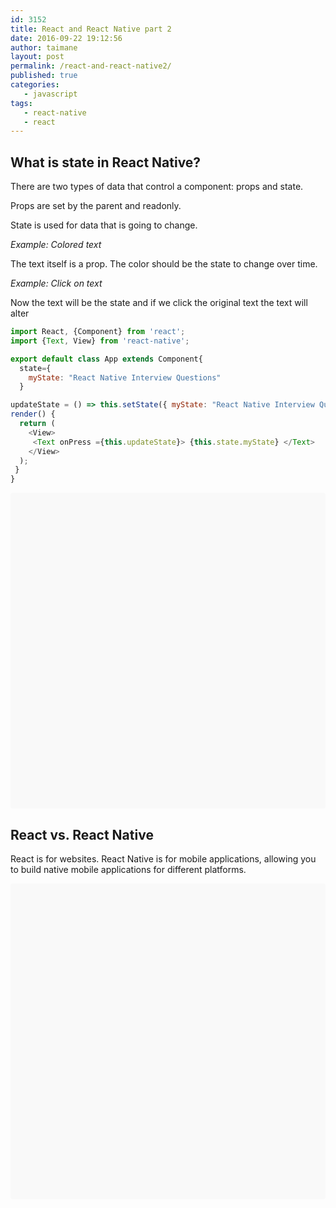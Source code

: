 ```yaml
---
id: 3152
title: React and React Native part 2
date: 2016-09-22 19:12:56
author: taimane
layout: post
permalink: /react-and-react-native2/
published: true
categories:
   - javascript
tags:
   - react-native
   - react
---
```



## What is state in React Native?

There are two types of data that control a component: props and state. 

Props are set by the parent and readonly. 

State is used for data that is going to change.


*Example: Colored text*

The text itself is a prop. The color should be the state to change over time.


*Example: Click on text*

Now the text will be the state and if we click the original text the text will alter

```js
import React, {Component} from 'react';
import {Text, View} from 'react-native';

export default class App extends Component{
  state={
    myState: "React Native Interview Questions"
  }

updateState = () => this.setState({ myState: "React Native Interview Questions and Answers" })
render() {
  return (
    <View>
     <Text onPress ={this.updateState}> {this.state.myState} </Text>
    </View>
  );
 }
}
```

<div data-snack-id="@intelnovel/supportive-banana" data-snack-platform="web" data-snack-preview="true" data-snack-theme="light" style="overflow:hidden;background:#F9F9F9;border:1px solid var(--color-border);border-radius:4px;height:505px;width:100%"></div>
<script async src="https://snack.expo.dev/embed.js"></script>

## React vs. React Native

React is for websites.
React Native is for mobile applications, allowing you to build native mobile applications for different platforms.

<div data-snack-id="@intelnovel/supportive-banana-part-2" data-snack-platform="web" data-snack-preview="true" data-snack-theme="light" style="overflow:hidden;background:#F9F9F9;border:1px solid var(--color-border);border-radius:4px;height:505px;width:100%"></div>
<script async src="https://snack.expo.dev/embed.js"></script>